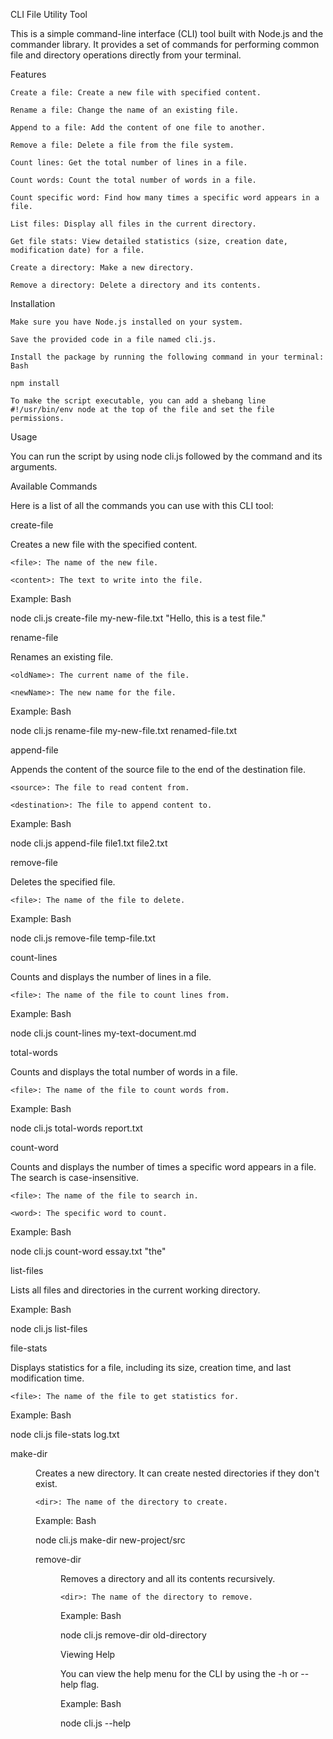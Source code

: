 CLI File Utility Tool

This is a simple command-line interface (CLI) tool built with Node.js and the commander library. It provides a set of commands for performing common file and directory operations directly from your terminal.

Features

    Create a file: Create a new file with specified content.

    Rename a file: Change the name of an existing file.

    Append to a file: Add the content of one file to another.

    Remove a file: Delete a file from the file system.

    Count lines: Get the total number of lines in a file.

    Count words: Count the total number of words in a file.

    Count specific word: Find how many times a specific word appears in a file.

    List files: Display all files in the current directory.

    Get file stats: View detailed statistics (size, creation date, modification date) for a file.

    Create a directory: Make a new directory.

    Remove a directory: Delete a directory and its contents.

Installation

    Make sure you have Node.js installed on your system.

    Save the provided code in a file named cli.js.

    Install the package by running the following command in your terminal:
    Bash

    npm install 

    To make the script executable, you can add a shebang line #!/usr/bin/env node at the top of the file and set the file permissions.

Usage

You can run the script by using node cli.js followed by the command and its arguments.

Available Commands

Here is a list of all the commands you can use with this CLI tool:

create-file <file> <content>

Creates a new file with the specified content.

    <file>: The name of the new file.

    <content>: The text to write into the file.

Example:
Bash

node cli.js create-file my-new-file.txt "Hello, this is a test file."

rename-file <oldName> <newName>

Renames an existing file.

    <oldName>: The current name of the file.

    <newName>: The new name for the file.

Example:
Bash

node cli.js rename-file my-new-file.txt renamed-file.txt

append-file <source> <destination>

Appends the content of the source file to the end of the destination file.

    <source>: The file to read content from.

    <destination>: The file to append content to.

Example:
Bash

node cli.js append-file file1.txt file2.txt

remove-file <file>

Deletes the specified file.

    <file>: The name of the file to delete.

Example:
Bash

node cli.js remove-file temp-file.txt

count-lines <file>

Counts and displays the number of lines in a file.

    <file>: The name of the file to count lines from.

Example:
Bash

node cli.js count-lines my-text-document.md

total-words <file>

Counts and displays the total number of words in a file.

    <file>: The name of the file to count words from.

Example:
Bash

node cli.js total-words report.txt

count-word <file> <word>

Counts and displays the number of times a specific word appears in a file. The search is case-insensitive.

    <file>: The name of the file to search in.

    <word>: The specific word to count.

Example:
Bash

node cli.js count-word essay.txt "the"

list-files

Lists all files and directories in the current working directory.

Example:
Bash

node cli.js list-files

file-stats <file>

Displays statistics for a file, including its size, creation time, and last modification time.

    <file>: The name of the file to get statistics for.

Example:
Bash

node cli.js file-stats log.txt

make-dir <dir>

Creates a new directory. It can create nested directories if they don't exist.

    <dir>: The name of the directory to create.

Example:
Bash

node cli.js make-dir new-project/src

remove-dir <dir>

Removes a directory and all its contents recursively.

    <dir>: The name of the directory to remove.

Example:
Bash

node cli.js remove-dir old-directory

Viewing Help

You can view the help menu for the CLI by using the -h or --help flag.

Example:
Bash

node cli.js --help

